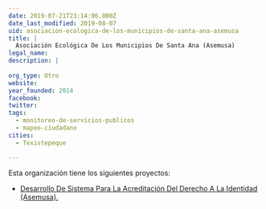 ```yaml
---
date: 2019-07-21T23:14:06.000Z
date_last_modified: 2019-08-07
uid: asociacion-ecologica-de-los-municipios-de-santa-ana-asemusa
title: |
  Asociación Ecológica De Los Municipios De Santa Ana (Asemusa)
legal_name: 
description: |
  
org_type: Otro
website: 
year_founded: 2014
facebook: 
twitter: 
tags:
  - monitoreo-de-servicios-publicos
  - mapeo-ciudadano
cities: 
  - Texistepeque

---
```


Esta organización tiene los siguientes proyectos:

- [Desarrollo De Sistema Para La Acreditación Del Derecho A La Identidad (Asemusa).](/proyectos/desarrollo-de-sistema-para-la-acreditacion-del-derecho-a-la-identidad-asemusa)
